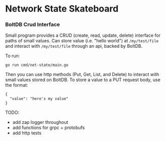 # Network State Skateboard

### BoltDB Crud Interface

Small program provides a CRUD (create, read, update, delete) interface for paths of small values.
Can store value (i.e. "hello world") at `/my/test/file` and interact with `/my/test/file` through an api, backed by BoltDB.

To run:

```
go run cmd/net-state/main.go
```

Then you can use http methods (Put, Get, List, and Delete) to interact with small values stored on BoltDB.
To store a value to a PUT request body, use the format:
```
{
  "value": "here's my value"
}
```

TODO:
- add zap logger throughout
- add functions for grpc + protobufs
- add http tests
